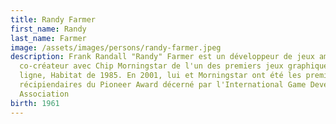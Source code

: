 ```yaml
---
title: Randy Farmer
first_name: Randy
last_name: Farmer
image: /assets/images/persons/randy-farmer.jpeg
description: Frank Randall "Randy" Farmer est un développeur de jeux américain,
  co-créateur avec Chip Morningstar de l'un des premiers jeux graphiques en
  ligne, Habitat de 1985. En 2001, lui et Morningstar ont été les premiers
  récipiendaires du Pioneer Award décerné par l'International Game Developers
  Association
birth: 1961
---
```

